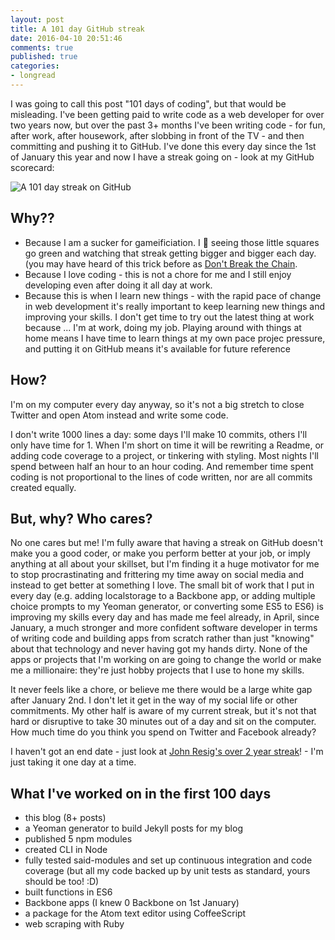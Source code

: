 ```yaml
---
layout: post
title: A 101 day GitHub streak
date: 2016-04-10 20:51:46
comments: true
published: true
categories:
- longread
---
```


I was going to call this post "101 days of coding", but that would be misleading. I've been getting paid to write code as a web developer for over two years now, but over the past 3+ months I've been writing code - for fun, after work, after housework, after slobbing in front of the TV - and then committing and pushing it to GitHub. I've done this every day since the 1st of January this year and now I have a streak going on - look at my GitHub scorecard:

![A 101 day streak on GitHub](/assets/101-streak.jpg "A 101 day streak on GitHub")

## Why??

* Because I am a sucker for gameificiation. I :yellow_heart: seeing those little squares go green and watching that streak getting bigger and bigger each day. (you may have heard of this trick before as [Don't Break the Chain](http://lifehacker.com/281626/jerry-seinfelds-productivity-secret).
* Because I love coding - this is not a chore for me and I still enjoy developing even after doing it all day at work.
* Because this is when I learn new things - with the rapid pace of change in web development it's really important to keep learning new things and improving your skills. I don't get time to try out the latest thing at work because ... I'm at work, doing my job. Playing around with things at home means I have time to learn things at my own pace projec pressure, and putting it on GitHub means it's available for future reference

## How?

I'm on my computer every day anyway, so it's not a big stretch to close Twitter and open Atom instead and write some code.

I don't write 1000 lines a day: some days I'll make 10 commits, others I'll only have time for 1. When I'm short on time it will be rewriting a Readme, or adding code coverage to a project, or tinkering with styling. Most nights I'll spend between half an hour to an hour coding. And remember time spent coding is not proportional to the lines of code written, nor are all commits created equally.

## But, why? Who cares?

No one cares but me! I'm fully aware that having a streak on GitHub doesn't make you a good coder, or make you perform better at your job, or imply anything at all about your skillset, but I'm finding it a huge motivator for me to stop procrastinating and frittering my time away on social media and instead to get better at something I love. The small bit of work that I put in every day (e.g. adding localstorage to a Backbone app, or adding multiple choice prompts to my Yeoman generator, or converting some ES5 to ES6) is improving my skills every day and has made me feel already, in April, since January, a much stronger and more confident software developer in terms of writing code and building apps from scratch rather than just "knowing" about that technology and never having got my hands dirty. None of the apps or projects that I'm working on are going to change the world or make me a millionaire: they're just hobby projects that I use to hone my skills.

It never feels like a chore, or believe me there would be a large white gap after January 2nd. I don't let it get in the way of my social life or other commitments. My other half is aware of my current streak, but it's not that hard or disruptive to take 30 minutes out of a day and sit on the computer. How much time do you think you spend on Twitter and Facebook already?

I haven't got an end date - just look at [John Resig's over 2 year streak](https://github.com/jeresig)! - I'm just taking it one day at a time.

## What I've worked on in the first 100 days

* this blog (8+ posts)
* a Yeoman generator to build Jekyll posts for my blog
* published 5 npm modules
 * created CLI in Node
 * fully tested said-modules and set up continuous integration and code coverage (but all my code backed up by unit tests as standard, yours should be too! :D)
 * built functions in ES6
* Backbone apps (I knew 0 Backbone on 1st January)
* a package for the Atom text editor using CoffeeScript
* web scraping with Ruby
